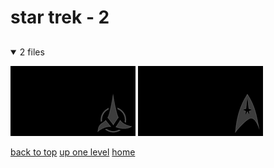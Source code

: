 # star trek - 2

<a id=""></a>

## [](/README.MD)
<details open>
<summary>2 files</summary>
<p>

[![star_trek_klingon_symbol.png](/.internals/thumbnails/terminal/grey%20on%20black/little/star%20trek/star_trek_klingon_symbol.png "star_trek_klingon_symbol.png")](/terminal/grey%20on%20black/little/star%20trek/star_trek_klingon_symbol.png)
[![star_trek_starfleet_insignia.png](/.internals/thumbnails/terminal/grey%20on%20black/little/star%20trek/star_trek_starfleet_insignia.png "star_trek_starfleet_insignia.png")](/terminal/grey%20on%20black/little/star%20trek/star_trek_starfleet_insignia.png)

</p>
</details>


[back to top](#)
[up one level](/terminal/grey%20on%20black/little/README.MD)
[home](/)
